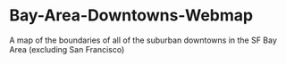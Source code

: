 # Bay-Area-Downtowns-Webmap
A map of the boundaries of all of the suburban downtowns in the SF Bay Area (excluding San Francisco)
